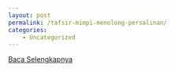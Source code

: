 ```yaml
---
layout: post
permalink: /tafsir-mimpi-menolong-persalinan/
categories:
    - Uncategorized
---
```


[Baca Selengkapnya](/03)